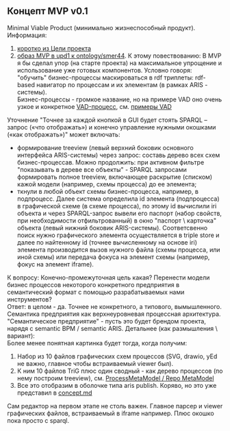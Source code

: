 ## Концепт MVP v0.1
Minimal Viable Product (минимально жизнеспособный продукт).
Информация:
1. [коротко из Цели проекта](https://github.com/bpmbpm/SemanticBPM/tree/main?tab=readme-ov-file#mvp)
2. [образ MVP в upd1 к ontology/smer44](https://github.com/bpmbpm/SemanticBPM/blob/main/ontology/smer44/README.md#mvp). К этому повествованию: В MVP я бы сделал упор (на старте проекта) на максимальное упрощение и использование уже готовых компонентов.
Условно говоря: "обучить" бизнес-процессы маскироваться в rdf триплеты: rdf-based навигатор по процессам и их элементам (в рамках ARIS - системы).  
Бизнес-процессы - громкое название, но на примере VAD оно очень узкое и конкретное [VAD-процесс](https://github.com/bpmbpm/SemanticBPM/blob/main/ontology/smer44/concepts.md#upd1-bpmbpm), см. [примеры VAD](https://github.com/bpmbpm/SemanticBPM/blob/main/docs/VAD/aboutVAD.md)

Уточнение "Точнее за каждой кнопкой в GUI будет стоять SPARQL – запрос («что отображать») и конечно управление нужными окошками («как отображать»)" может включать:
- формирование treeview (левый верхний боковик основного интерфейса ARIS-системы) через запрос: составь дерево всех схем бизнес-процессав. Можно продолжить: при активном фильтре "показывать в дереве все объекты" - SPARQL запросами формировать полное treeview, включающее раскрытие (списком) кажой модели (например, схемы процесса) до ее элемента; 
- ткнули в любой объект схемы бизнес-процесса, например, в подпроцесс. Далее система определила id элемента (подпроцесса) в графической схеме (в схеме процесса), по этому id вычислили iri объекта и через SPARQL-запрос вывели его паспорт (набор свойств, при необходимости отфильтрованный) в окно "паспорт \ карточка" объекта (левый нижний боковик ARIS-системы). Соответсвенно поиск нужно графического элемента осуществляется в triple store и далее по найтенному id (точнее вычисленному на основе iri) элемента производится вызов нужного файла (схемы процесса, или иной схемы) или передача фокуса на элемент схемы (например, фокус на элемент iframe).  

К вопросу: Конечно-промежуточная цель какая? Перенести модели бизнес процессов некоторого конкретного предприятия в семантический формат с помощью разрабатываемых нами инструментов?  
Ответ: в целом - да. Точнее не конкретного, а типового, вымышленного. Семантика предприятия как верхнеуровневая процессная архитектура. "Семантическое предприятие" - пусть это будет брендом проекта, нарядя с semantic BPM / semantic ARIS. 
Детальнее (как размышления \ вариант):  
Более менее понятная картинка будет тогда, когда получим:
1. Набор из 10 файлов графических схем процессов (SVG, drawio, yEd не важно, главное чтобы встраиваемый viewer был).   
2. К ним 10 файлов TriG плюс один сводный - как дерево процессов (по нему построим treeview), см. [ProcessMetaModel / Repo MetaModel](https://github.com/bpmbpm/SemanticBPM/blob/main/method/process_codification/ProcessMetaModel.md)   
3. Все это отобразим в оболочке типа aris publish. 
Коряво, но это уже представил в [concept.md](https://github.com/bpmbpm/SemanticBPM/blob/main/MVP/concept.md)   

Сам редактор на первом этапе не столь важен. Главное парсер и viewer графических файлов, встраиваемый в iframe например. Плюс окошко пока просто с sparql. 

  
